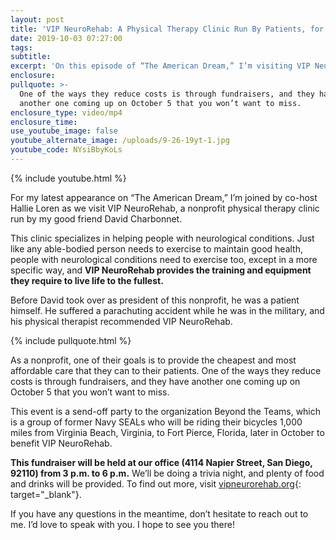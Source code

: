 ```yaml
---
layout: post
title: 'VIP NeuroRehab: A Physical Therapy Clinic Run By Patients, for Patients'
date: 2019-10-03 07:27:00
tags:
subtitle:
excerpt: 'On this episode of “The American Dream,” I’m visiting VIP NeuroRehab.'
enclosure:
pullquote: >-
  One of the ways they reduce costs is through fundraisers, and they have
  another one coming up on October 5 that you won’t want to miss.
enclosure_type: video/mp4
enclosure_time:
use_youtube_image: false
youtube_alternate_image: /uploads/9-26-19yt-1.jpg
youtube_code: NYsiBbyKoLs
---
```


{% include youtube.html %}

For my latest appearance on “The American Dream,” I’m joined by co-host Hallie Loren as we visit VIP NeuroRehab, a nonprofit physical therapy clinic run by my good friend David Charbonnet.&nbsp;

This clinic specializes in helping people with neurological conditions. Just like any able-bodied person needs to exercise to maintain good health, people with neurological conditions need to exercise too, except in a more specific way, and **VIP NeuroRehab provides the training and equipment they require to live life to the fullest. &nbsp;**

Before David took over as president of this nonprofit, he was a patient himself. He suffered a parachuting accident while he was in the military, and his physical therapist recommended VIP NeuroRehab.&nbsp;

{% include pullquote.html %}

As a nonprofit, one of their goals is to provide the cheapest and most affordable care that they can to their patients. One of the ways they reduce costs is through fundraisers, and they have another one coming up on October 5 that you won’t want to miss.&nbsp;

This event is a send-off party to the organization Beyond the Teams, which is a group of former Navy SEALs who will be riding their bicycles 1,000 miles from Virginia Beach, Virginia, to Fort Pierce, Florida, later in October to benefit VIP NeuroRehab.&nbsp;

**This fundraiser will be held at our office (4114 Napier Street, San Diego, 92110) from 3 p.m. to 6 p.m.** We’ll be doing a trivia night, and plenty of food and drinks will be provided. To find out more, visit [vipneurorehab.org](https://www.vipneurorehab.org/){: target="_blank"}.&nbsp;

If you have any questions in the meantime, don’t hesitate to reach out to me. I’d love to speak with you. I hope to see you there\!<br>&nbsp;

&nbsp;
